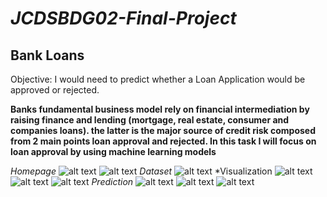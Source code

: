 # *JCDSBDG02-Final-Project*

## Bank Loans

Objective: I would need to predict whether a Loan Application would be approved or rejected.

**Banks fundamental business model rely on financial intermediation by raising finance and lending (mortgage, real estate, consumer and companies loans). the latter is the major source of credit risk composed from 2 main points loan approval and rejected. In this task I will focus on loan approval by using machine learning models**





*Homepage*
![alt text](https://i.ibb.co/Jt9bkR8/Screenshot-90.png)
![alt text](https://i.ibb.co/R9Hcszr/Screenshot-92.png)
*Dataset*
![alt text](https://i.ibb.co/X84Ynp6/Screenshot-95.png)
*Visualization
![alt text](https://i.ibb.co/VWBQH7J/Screenshot-94.png)
![alt text](https://i.ibb.co/2SrfFsx/Screenshot-93.png)
![alt text](https://i.ibb.co/MGMYCgg/Screenshot-91.png)
*Prediction*
![alt text](https://i.ibb.co/b77VVn6/Screenshot-96.png)
![alt text](https://i.ibb.co/z8HXF2H/Screenshot-98.png)
![alt text](https://i.ibb.co/QbkMJW9/Screenshot-97.png)







